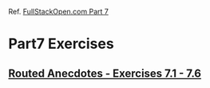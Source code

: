 Ref. [FullStackOpen.com Part 7](https://fullstackopen.com/en/part7)

# Part7 Exercises

## [Routed Anecdotes - Exercises 7.1 - 7.6](https://github.com/gricius/FullStackOpen-Part7/tree/main/routed-anecdotes)
